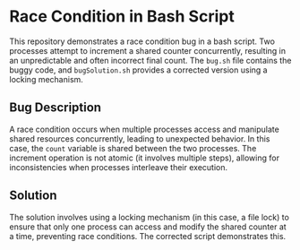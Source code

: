 # Race Condition in Bash Script

This repository demonstrates a race condition bug in a bash script.  Two processes attempt to increment a shared counter concurrently, resulting in an unpredictable and often incorrect final count.  The `bug.sh` file contains the buggy code, and `bugSolution.sh` provides a corrected version using a locking mechanism.

## Bug Description

A race condition occurs when multiple processes access and manipulate shared resources concurrently, leading to unexpected behavior.  In this case, the `count` variable is shared between the two processes.  The increment operation is not atomic (it involves multiple steps), allowing for inconsistencies when processes interleave their execution.

## Solution

The solution involves using a locking mechanism (in this case, a file lock) to ensure that only one process can access and modify the shared counter at a time, preventing race conditions. The corrected script demonstrates this.